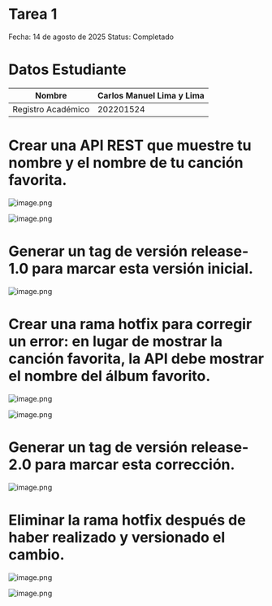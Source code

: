 # Tarea 1

Fecha: 14 de agosto de 2025
Status: Completado

# Datos Estudiante

| Nombre | Carlos Manuel Lima y Lima |
| --- | --- |
| Registro Académico | 202201524 |

# Crear una API REST que muestre tu nombre y el nombre de tu canción favorita.

![image.png](image.png)

![image.png](image%201.png)

# Generar un tag de versión release-1.0 para marcar esta versión inicial.

![image.png](image%202.png)

# Crear una rama hotfix para corregir un error: en lugar de mostrar la canción favorita, la API debe mostrar el nombre del álbum favorito.

![image.png](image%203.png)

![image.png](image%204.png)

# Generar un tag de versión release-2.0 para marcar esta corrección.

![image.png](image%205.png)

# Eliminar la rama hotfix después de haber realizado y versionado el cambio.

![image.png](image%206.png)

![image.png](image%207.png)